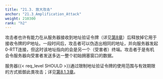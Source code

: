 ```yaml
---
title: "21.3. 放大攻击"
anchor: "21.3_Amplification_Attack"
weight: 210300
rank: "h2"
---
```


攻击者也许有能力在从服务器接收到地址验证令牌（详见[第8章](#8_Address_Validation)）后释放掉它用于接收令牌的IP地址。一段时间后，攻击者可以伪造出相同的地址，并向服务器发起0-RTT连接，但这时该地址指向的会是另一个（受害者）终端。攻击者于是有机会令服务器向受害者发送多达一整个初始拥塞窗口的数据。

服务器{{< req_level SHOULD >}}通过限制地址验证令牌的使用范围与有效期限的方式抵御此类攻击；详见[第8.1.3章](#8.1.3_Address_Validation_for_Future_Connections)。
